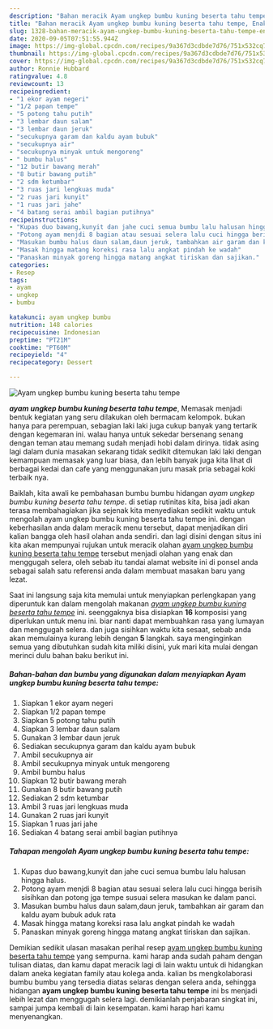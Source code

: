 ```yaml
---
description: "Bahan meracik Ayam ungkep bumbu kuning beserta tahu tempe, Enak"
title: "Bahan meracik Ayam ungkep bumbu kuning beserta tahu tempe, Enak"
slug: 1328-bahan-meracik-ayam-ungkep-bumbu-kuning-beserta-tahu-tempe-enak
date: 2020-09-05T07:51:55.944Z
image: https://img-global.cpcdn.com/recipes/9a367d3cdbde7d76/751x532cq70/ayam-ungkep-bumbu-kuning-beserta-tahu-tempe-foto-resep-utama.jpg
thumbnail: https://img-global.cpcdn.com/recipes/9a367d3cdbde7d76/751x532cq70/ayam-ungkep-bumbu-kuning-beserta-tahu-tempe-foto-resep-utama.jpg
cover: https://img-global.cpcdn.com/recipes/9a367d3cdbde7d76/751x532cq70/ayam-ungkep-bumbu-kuning-beserta-tahu-tempe-foto-resep-utama.jpg
author: Ronnie Hubbard
ratingvalue: 4.8
reviewcount: 13
recipeingredient:
- "1 ekor ayam negeri"
- "1/2 papan tempe"
- "5 potong tahu putih"
- "3 lembar daun salam"
- "3 lembar daun jeruk"
- "secukupnya garam dan kaldu ayam bubuk"
- "secukupnya air"
- "secukupnya minyak untuk mengoreng"
- " bumbu halus"
- "12 butir bawang merah"
- "8 butir bawang putih"
- "2 sdm ketumbar"
- "3 ruas jari lengkuas muda"
- "2 ruas jari kunyit"
- "1 ruas jari jahe"
- "4 batang serai ambil bagian putihnya"
recipeinstructions:
- "Kupas duo bawang,kunyit dan jahe cuci semua bumbu lalu halusan hingga halus."
- "Potong ayam menjdi 8 bagian atau sesuai selera lalu cuci hingga berisih sisihkan dan potong jga tempe susuai selera masukan ke dalam panci."
- "Masukan bumbu halus daun salam,daun jeruk, tambahkan air garam dan kaldu ayam bubuk aduk rata"
- "Masak hingga matang koreksi rasa lalu angkat pindah ke wadah"
- "Panaskan minyak goreng hingga matang angkat tiriskan dan sajikan."
categories:
- Resep
tags:
- ayam
- ungkep
- bumbu

katakunci: ayam ungkep bumbu 
nutrition: 148 calories
recipecuisine: Indonesian
preptime: "PT21M"
cooktime: "PT60M"
recipeyield: "4"
recipecategory: Dessert

---
```



![Ayam ungkep bumbu kuning beserta tahu tempe](https://img-global.cpcdn.com/recipes/9a367d3cdbde7d76/751x532cq70/ayam-ungkep-bumbu-kuning-beserta-tahu-tempe-foto-resep-utama.jpg)

<b><i>ayam ungkep bumbu kuning beserta tahu tempe</i></b>, Memasak menjadi bentuk kegiatan yang seru dilakukan oleh bermacam kelompok. bukan hanya para perempuan, sebagian laki laki juga cukup banyak yang tertarik dengan kegemaran ini. walau hanya untuk sekedar bersenang senang dengan teman atau memang sudah menjadi hobi dalam dirinya. tidak asing lagi dalam dunia masakan sekarang tidak sedikit ditemukan laki laki dengan kemampuan memasak yang luar biasa, dan lebih banyak juga kita lihat di berbagai kedai dan cafe yang menggunakan juru masak pria sebagai koki terbaik nya.



Baiklah, kita awali ke pembahasan bumbu bumbu hidangan <i>ayam ungkep bumbu kuning beserta tahu tempe</i>. di setiap rutinitas kita, bisa jadi akan terasa membahagiakan jika sejenak kita menyediakan sedikit waktu untuk mengolah ayam ungkep bumbu kuning beserta tahu tempe ini. dengan keberhasilan anda dalam meracik menu tersebut, dapat menjadikan diri kalian bangga oleh hasil olahan anda sendiri. dan lagi disini dengan situs ini kita akan mempunyai rujukan untuk meracik olahan <u>ayam ungkep bumbu kuning beserta tahu tempe</u> tersebut menjadi olahan yang enak dan menggugah selera, oleh sebab itu tandai alamat website ini di ponsel anda sebagai salah satu referensi anda dalam membuat masakan baru yang lezat.


Saat ini langsung saja kita memulai untuk menyiapkan perlengkapan yang diperuntuk kan dalam mengolah makanan <u><i>ayam ungkep bumbu kuning beserta tahu tempe</i></u> ini. seenggaknya bisa disiapkan <b>16</b> komposisi yang diperlukan untuk menu ini. biar nanti dapat membuahkan rasa yang lumayan dan menggugah selera. dan juga sisihkan waktu kita sesaat, sebab anda akan memulainya kurang lebih dengan <b>5</b> langkah. saya menginginkan semua yang dibutuhkan sudah kita miliki disini, yuk mari kita mulai dengan merinci dulu bahan baku berikut ini.

<!--inarticleads1-->

##### Bahan-bahan dan bumbu yang digunakan dalam menyiapkan Ayam ungkep bumbu kuning beserta tahu tempe:

1. Siapkan 1 ekor ayam negeri
1. Siapkan 1/2 papan tempe
1. Siapkan 5 potong tahu putih
1. Siapkan 3 lembar daun salam
1. Gunakan 3 lembar daun jeruk
1. Sediakan secukupnya garam dan kaldu ayam bubuk
1. Ambil secukupnya air
1. Ambil secukupnya minyak untuk mengoreng
1. Ambil  bumbu halus
1. Siapkan 12 butir bawang merah
1. Gunakan 8 butir bawang putih
1. Sediakan 2 sdm ketumbar
1. Ambil 3 ruas jari lengkuas muda
1. Gunakan 2 ruas jari kunyit
1. Siapkan 1 ruas jari jahe
1. Sediakan 4 batang serai ambil bagian putihnya




<!--inarticleads2-->

##### Tahapan mengolah Ayam ungkep bumbu kuning beserta tahu tempe:

1. Kupas duo bawang,kunyit dan jahe cuci semua bumbu lalu halusan hingga halus.
1. Potong ayam menjdi 8 bagian atau sesuai selera lalu cuci hingga berisih sisihkan dan potong jga tempe susuai selera masukan ke dalam panci.
1. Masukan bumbu halus daun salam,daun jeruk, tambahkan air garam dan kaldu ayam bubuk aduk rata
1. Masak hingga matang koreksi rasa lalu angkat pindah ke wadah
1. Panaskan minyak goreng hingga matang angkat tiriskan dan sajikan.




Demikian sedikit ulasan masakan perihal resep <u>ayam ungkep bumbu kuning beserta tahu tempe</u> yang sempurna. kami harap anda sudah paham dengan tulisan diatas, dan kamu dapat meracik lagi di lain waktu untuk di hidangkan dalam aneka kegiatan family atau kolega anda. kalian bs mengkolaborasi bumbu bumbu yang tersedia diatas selaras dengan selera anda, sehingga hidangan <b>ayam ungkep bumbu kuning beserta tahu tempe</b> ini bs menjadi lebih lezat dan menggugah selera lagi. demikianlah penjabaran singkat ini, sampai jumpa kembali di lain kesempatan. kami harap hari kamu menyenangkan.

